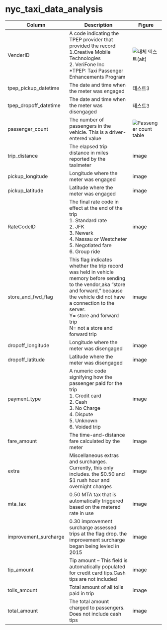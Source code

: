# nyc_taxi_data_analysis

|Column|Description|Figure|
|------|---|---|
|VenderID|A code indicating the TPEP provider that provided the record <br> 1.Creative Mobile Technologies <br> 2. VeriFone Inc <br> *TPEP: Taxi Passenger Enhancements Program|![대체 텍스트(alt)](https://encrypted-tbn0.gstatic.com/images?q=tbn:ANd9GcQgv0WnC1hJDGCnFY9bLVNCubV_SH5CZ-vhzovfDVveELaWSO09AEsDSLQD2CNBZxfi2Ok&usqp=CAU "이미지 설명(title)")|
|tpep_pickup_datetime|The date and time when the meter was engaged|테스트3|
|tpep_dropoff_datetime|The date and time when the meter was disengaged|테스트3|
|passenger_count|The number of passengers in the vehicle. This is a driver-entered value|![Passenger count table](https://drive.google.com/file/d/1Dj3N4gBABoo8-0AjcABVeiXn_i-SxL-E/view?usp=drive_link "Passenger count")|
|trip_distance|The elapsed trip distance in miles reported by the taximeter|image|
|pickup_longitude|Longitude where the meter was engaged|image|
|pickup_latitude|Latitude where the meter was engaged|image|
|RateCodeID|The final rate code in effect at the end of the trip<br>1. Standard rate<br>2. JFK<br>3. Newark<br>4. Nassau or Westcheter<br>5. Negotiated fare<br>6. Group ride|image|
|store_and_fwd_flag|This flag indicates whether the trip record was held in vehicle memory before sending to the vendor,aka “store and forward,” because the vehicle did not have a connection to the server.<br>Y= store and forward trip<br>N= not a store and forward trip|image|
|dropoff_longitude|Longitude where the meter was disengaged|image|
|dropoff_latitude|Latitude where the meter was disengaged|image|
|payment_type|A numeric code signifying how the passenger paid for the trip<br>1. Credit card<br>2. Cash<br>3. No Charge<br>4. Dispute<br>5. Unknown<br>6. Voided trip|image|
|fare_amount|The time-and-distance fare calculated by the meter|image|
|extra|Miscellaneous extras and surcharges. Currently, this only includes. the $0.50 and $1 rush hour and overnight charges|image|
|mta_tax|0.50 MTA tax that is automatically triggered based on the metered rate in use|image|
|improvement_surcharge|0.30 improvement surcharge assessed trips at the flag drop. the improvement surcharge began being levied in 2015|image|
|tip_amount|Tip amount – This field is automatically populated for credit card tips.Cash tips are not included|image|
|tolls_amount|Total amount of all tolls paid in trip|image|
|total_amount|The total amount charged to passengers. Does not include cash tips|image|


